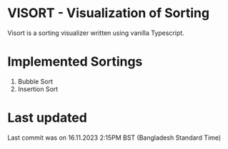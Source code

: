 # VISORT - Visualization of Sorting
Visort is a sorting visualizer written using vanilla Typescript.

# Implemented Sortings
1. Bubble Sort
2. Insertion Sort

# Last updated
Last commit was on 16.11.2023 2:15PM BST (Bangladesh Standard Time)
